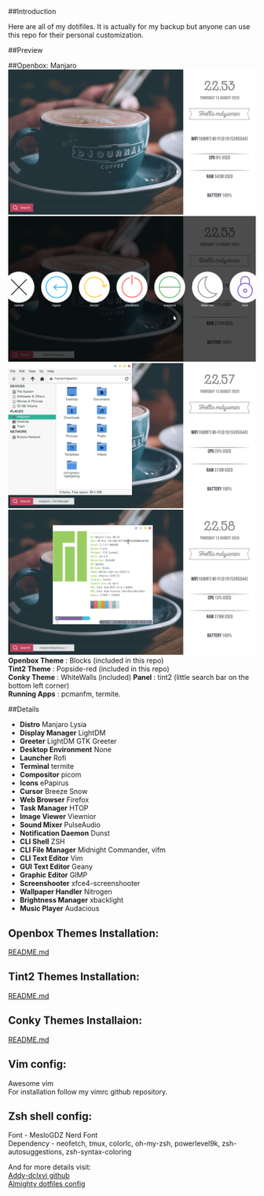 ##Introduction

Here are all of my dotifiles. It is actually for my backup but anyone can use this repo for their personal customization.

##Preview

##Openbox: Manjaro
![preview-openbox](https://raw.githubusercontent.com/mdyamin007/dotfiles/master/1.png) <br />
![preview-openbox](https://raw.githubusercontent.com/mdyamin007/dotfiles/master/2.png) <br />
![preview-openbox](https://raw.githubusercontent.com/mdyamin007/dotfiles/master/3.png) <br />
![preview-openbox](https://raw.githubusercontent.com/mdyamin007/dotfiles/master/4.png) <br />
**Openbox Theme** : Blocks (included in this repo) <br/>
**Tint2 Theme** : Popside-red (included in this repo) <br />
**Conky Theme** : WhiteWalls (included)
**Panel** : tint2 (little search bar on the bottom left corner) <br />
**Running Apps** : pcmanfm, termite. <br />

##Details
- **Distro** Manjaro Lysia
- **Display Manager** LightDM
- **Greeter** LightDM GTK Greeter
- **Desktop Environment** None
- **Launcher** Rofi
- **Terminal** termite
- **Compositor** picom
- **Icons** ePapirus
- **Cursor** Breeze Snow
- **Web Browser** Firefox
- **Task Manager** HTOP
- **Image Viewer** Viewnior
- **Sound Mixer** PulseAudio
- **Notification Daemon** Dunst
- **CLI Shell** ZSH
- **CLI File Manager** Midnight Commander, vifm
- **CLI Text Editor** Vim
- **GUI Text Editor** Geany
- **Graphic Editor** GIMP
- **Screenshooter** xfce4-screenshooter
- **Wallpaper Handler** Nitrogen
- **Brightness Manager** xbacklight
- **Music Player** Audacious




Openbox Themes Installation:
-----------------------------------------------
<a href="https://github.com/mdyamin007/dotfiles/tree/master/.themes/README.md"> README.md </a><br>

Tint2 Themes Installation:
-------------------------------------------------
<a href="https://github.com/mdyamin007/dotfiles/blob/master/.config/tint2/README.md"> README.md </a><br>

Conky Themes Installaion:
-------------------------------------------------
<a href="https://github.com/mdyamin007/dotfiles/blob/master/.config/conky/README.md"> README.md </a><br>

Vim config:
-----------------------------------------------
Awesome vim <br>
For installation follow my vimrc github repository.
<br>

Zsh shell config:
-----------------------------------------------
Font - MesloGDZ Nerd Font <br>
Dependency - neofetch, tmux, colorlc, oh-my-zsh, powerlevel9k, zsh-autosuggestions, zsh-syntax-coloring
<br>

And for more details visit: <br/>
[Addy-dclxvi github](https://github.com/addy-dclxvi?tab=repositories)
<br />
[Almighty dotfiles config](https://github.com/addy-dclxvi/almighty-dotfiles)
